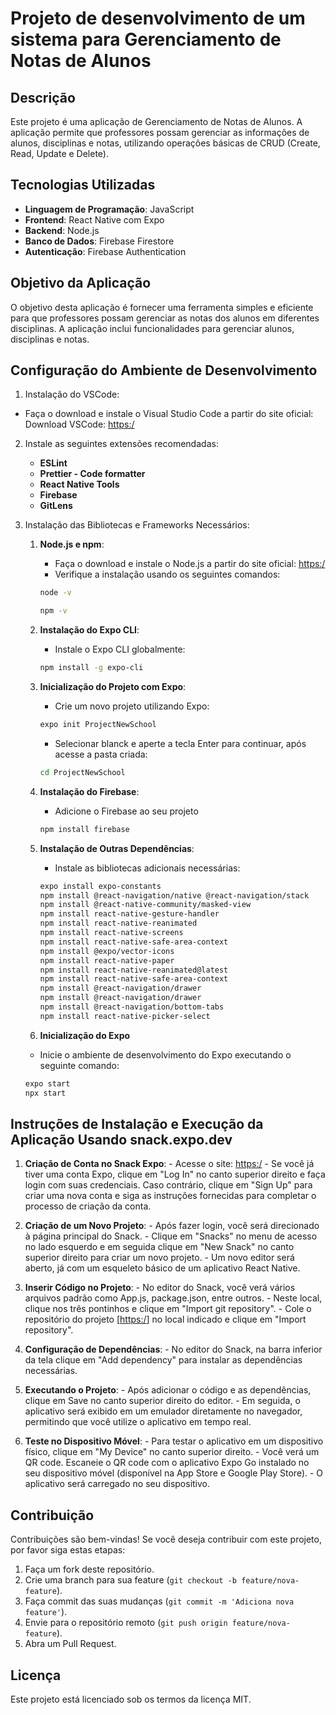 # Projeto de desenvolvimento de um sistema para Gerenciamento de Notas de Alunos

## Descrição

Este projeto é uma aplicação de Gerenciamento de Notas de Alunos. A aplicação permite que professores possam gerenciar as informações de alunos, disciplinas e notas, utilizando operações básicas de CRUD (Create, Read, Update e Delete).

## Tecnologias Utilizadas

- **Linguagem de Programação**: JavaScript
- **Frontend**: React Native com Expo
- **Backend**: Node.js
- **Banco de Dados**: Firebase Firestore
- **Autenticação**: Firebase Authentication

## Objetivo da Aplicação

O objetivo desta aplicação é fornecer uma ferramenta simples e eficiente para que professores possam gerenciar as notas dos alunos em diferentes disciplinas. A aplicação inclui funcionalidades para gerenciar alunos, disciplinas e notas.

## Configuração do Ambiente de Desenvolvimento

1. Instalação do VSCode:
 - Faça o download e instale o Visual Studio Code a partir do site oficial: Download VSCode: [https:/](https://code.visualstudio.com/)

2. Instale as seguintes extensões recomendadas:
   - **ESLint**
   - **Prettier - Code formatter**
   - **React Native Tools**
   - **Firebase**
   - **GitLens**

3. Instalação das Bibliotecas e Frameworks Necessários:

   1. **Node.js e npm**:
      - Faça o download e instale o Node.js a partir do site oficial: [https:/](https://nodejs.org/)
      - Verifique a instalação usando os seguintes comandos:
      ```bash
      node -v
      ```
      ```bash
      npm -v
      ```

   2. **Instalação do Expo CLI**:
      - Instale o Expo CLI globalmente:
      ```bash
      npm install -g expo-cli
      ```
   
   3. **Inicialização do Projeto com Expo**:
      - Crie um novo projeto utilizando Expo:
      ```bash
      expo init ProjectNewSchool
      ```
      - Selecionar blanck e aperte a tecla Enter para continuar, após acesse a pasta criada:
      ```bash
      cd ProjectNewSchool
      ```

   5. **Instalação do Firebase**:
      - Adicione o Firebase ao seu projeto
      ```bash
      npm install firebase
      ```

   6. **Instalação de Outras Dependências**:
      - Instale as bibliotecas adicionais necessárias:
      ```bash
      expo install expo-constants
      npm install @react-navigation/native @react-navigation/stack
      npm install @react-native-community/masked-view
      npm install react-native-gesture-handler
      npm install react-native-reanimated
      npm install react-native-screens
      npm install react-native-safe-area-context
      npm install @expo/vector-icons
      npm install react-native-paper
      npm install react-native-reanimated@latest
      npm install react-native-safe-area-context
      npm install @react-navigation/drawer
      npm install @react-navigation/drawer
      npm install @react-navigation/bottom-tabs
      npm install react-native-picker-select
      ```

   7. **Inicialização do Expo**
     - Inicie o ambiente de desenvolvimento do Expo executando o seguinte comando:
     ```bash
     expo start
     npx start
     ```

## Instruções de Instalação e Execução da Aplicação Usando snack.expo.dev

   1. **Criação de Conta no Snack Expo**:
     - Acesse o site:  [https:/](https://expo.dev/)
     - Se você já tiver uma conta Expo, clique em "Log In" no canto superior direito e faça login com suas credenciais. Caso contrário, clique em "Sign Up" para criar uma nova conta e siga as instruções fornecidas para completar o processo de criação da conta.

   2. **Criação de um Novo Projeto**:
     - Após fazer login, você será direcionado à página principal do Snack.
     - Clique em "Snacks" no menu de acesso no lado esquerdo e em seguida clique em "New Snack" no canto superior direito para criar um novo projeto.
     - Um novo editor será aberto, já com um esqueleto básico de um aplicativo React Native.

   3. **Inserir Código no Projeto**:
     - No editor do Snack, você verá vários arquivos padrão como App.js, package.json, entre outros.
     - Neste local, clique nos três pontinhos e clique em "Import git repository".
     - Cole o repositório do projeto [[https:/](https://github.com/amshinohara/ProjectNewSchool)] no local indicado e clique em "Import repository".

   4. **Configuração de Dependências**:
     - No editor do Snack, na barra inferior da tela clique em "Add dependency" para instalar as dependências necessárias.

   5. **Executando o Projeto**:
     - Após adicionar o código e as dependências, clique em Save no canto superior direito do editor.
     - Em seguida, o aplicativo será exibido em um emulador diretamente no navegador, permitindo que você utilize o aplicativo em tempo real.
      
   6. **Teste no Dispositivo Móvel**:
     - Para testar o aplicativo em um dispositivo físico, clique em "My Device" no canto superior direito.
     - Você verá um QR code. Escaneie o QR code com o aplicativo Expo Go instalado no seu dispositivo móvel (disponível na App Store e Google Play Store).
     - O aplicativo será carregado no seu dispositivo.

## Contribuição

Contribuições são bem-vindas! Se você deseja contribuir com este projeto, por favor siga estas etapas:

1. Faça um fork deste repositório.
2. Crie uma branch para sua feature (`git checkout -b feature/nova-feature`).
3. Faça commit das suas mudanças (`git commit -m 'Adiciona nova feature'`).
4. Envie para o repositório remoto (`git push origin feature/nova-feature`).
5. Abra um Pull Request.

## Licença

Este projeto está licenciado sob os termos da licença MIT.
